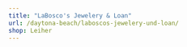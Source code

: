```yaml
---
title: "LaBosco's Jewelery & Loan"
url: /daytona-beach/laboscos-jewelery-und-loan/
shop: Leiher
---
```


